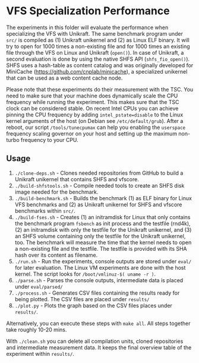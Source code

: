 # VFS Specialization Performance

The experiments in this folder will evaluate the performance
when specializing the VFS with Unikraft.
The same benchmark program under `src/` is compiled as (1) Unikraft
unikernel and (2) as Linux ELF binary. It will try to open for 1000
times a non-existing file and for 1000 times an existing file through
the VFS on Linux and Unikraft (`open()`). In case of Unikraft, a
second evaluation is done by using the native SHFS API
(`shfs_fio_open()`). SHFS uses a hash-table as content catalog and
was originally developed for MiniCache
(<https://github.com/cnplab/minicache>), a specialized unikernel that
can be used as a web content cache node.

Please note that these experiments do their measurement with the TSC.
You need to make sure that your machine does dynamically scale the CPU
frequency while running the experiment. This makes sure that the TSC
clock can be considered stable.
On recent Intel CPUs you can achieve pinning the CPU frequency by
adding `intel_pstate=disable` to the Linux kernel arguments of
the host (on Debian see `/etc/default/grub`). After a reboot, our
script `/tools/tunecpumax` can help you enabling the `userspace`
frequency scaling governor on your host and setting up the maximum
non-turbo frequency to your CPU.

## Usage

1. `./clone-deps.sh` - Clones needed repositories from GitHub to
   build a Unikraft unikernel that contains SHFS and vfscore.
2. `./build-shfstools.sh` - Compile needed tools to create an SHFS
   disk image needed for the benchmark.
3. `./build-benchmark.sh` - Builds the benchmark (1) as ELF binary for
   Linux VFS benchmarks and (2) as Unikraft unikernel for SHFS and
   vfscore benchmarks within `src/`.
4. `./build-fses.sh` - Creates (1) an initramdisk for Linux that only
   contains the benchmark program `fsbench` as init process and the
   testfile (rnd4k), (2) an initramdisk with only the testfile for the
   Unikraft unikernel, and (3) an SHFS volume containing only the
   testfile for the Unikraft unikernel, too.
   The benchmark will measure the time that the kernel needs to open a
   non-existing file and the testfile. The testfile is provided with
   its SHA hash over its content as filename.
5. `./run.sh` - Run the experiments, console outputs are stored under
   `eval/` for later evaluation. The Linux VM experiments are done with
   the host kernel. The script looks for `/boot/vmlinuz-$( uname -r )`.
6. `./parse.sh` - Parses the console outputs, intermediate data is
   placed under `eval/parsed/`
7. `./process.sh` - Generates CSV files containing the results ready
   for being plotted. The CSV files are placed under `results/`
8. `./plot.py` - Plots the graph based on the CSV files places under
   `results/`.

Alternatively, you can execute these steps with `make all`.
All steps together take roughly 10-20 mins.

With `./clean.sh` you can delete all compilation units, cloned
repositories and intermediate measurement data. It keeps the final
overview table of the experiment within `results/`.
